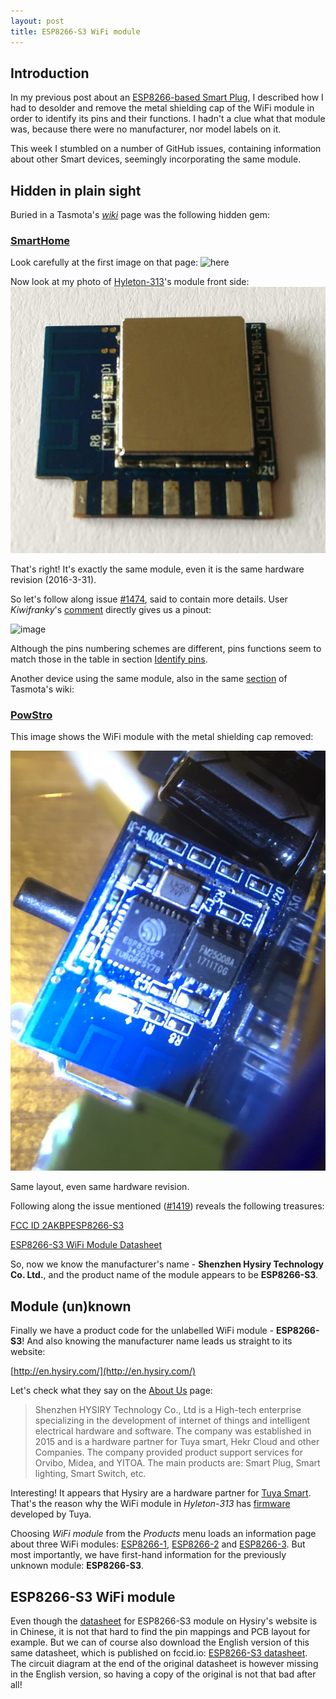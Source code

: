 ```yaml
---
layout: post
title: ESP8266-S3 WiFi module
---
```

## Introduction
In my previous post about an [ESP8266-based Smart Plug](/Hyleton-313-Smart-Plug "Hyleton-313 Smart Plug"), I described how I had to desolder and remove the metal shielding cap of the WiFi module in order to identify its pins and their functions. I hadn't a clue what that module was, because there were no manufacturer, nor model labels on it.

This week I stumbled on a number of GitHub issues, containing information about other Smart devices, seemingly incorporating the same module.

## Hidden in plain sight
Buried in a Tasmota's [*wiki*](https://github.com/arendst/Sonoff-Tasmota/wiki) page was the following hidden gem:

### [SmartHome](https://github.com/arendst/Sonoff-Tasmota/wiki/SmartHome "SmartHome device")

Look carefully at the first image on that page:
![here](https://user-images.githubusercontent.com/34961418/34454555-fabcb5ee-ed6d-11e7-9639-e038732a4c1c.jpg)

Now look at my photo of [Hyleton-313](/Hyleton-313-Smart-Plug "Hyleton-313 Smart Plug")'s module front side:
![module-front](../images/hyleton-313/module-front.jpg "module-front")

That's right! It's exactly the same module, even it is the same hardware revision (2016-3-31).

So let's follow along issue [#1474](https://github.com/arendst/Sonoff-Tasmota/issues/1474), said to contain more details. User *Kiwifranky*'s [comment](https://github.com/arendst/Sonoff-Tasmota/issues/1474#issuecomment-358475920) directly gives us a pinout:

![image](https://user-images.githubusercontent.com/35011254/35071442-f873e240-fbe0-11e7-9a7a-6effc662fcf5.jpg)

Although the pins numbering schemes are different, pins functions seem to match those in the table in section [Identify pins](/Hyleton-313-Smart-Plug/#identify-pins).

Another device using the same module, also in the same [section](https://github.com/arendst/Sonoff-Tasmota/wiki/Other-Devices) of Tasmota's wiki:

### [PowStro](https://github.com/arendst/Sonoff-Tasmota/wiki/PowStro)

This image shows the WiFi module with the metal shielding cap removed:

![image](https://raw.githubusercontent.com/reloxx13/reloxx13.github.io/master/media/tasmota/PowStro/3.jpeg)

Same layout, even same hardware revision.

Following along the issue mentioned ([#1419](https://github.com/arendst/Sonoff-Tasmota/issues/1419)) reveals the following treasures:

[FCC ID 2AKBPESP8266-S3](https://fccid.io/2AKBPESP8266-S3)

[ESP8266-S3 WiFi Module Datasheet](https://fccid.io/2AKBPESP8266-S3/User-Manual/User-Manual-3594791.pdf)

So, now we know the manufacturer's name - **Shenzhen Hysiry Technology Co. Ltd.**, and the product name of the module appears to be **ESP8266-S3**.

## Module (un)known
Finally we have a product code for the unlabelled WiFi module - **ESP8266-S3**! And also knowing the manufacturer name leads us straight to its website:

[http://en.hysiry.com/](http://en.hysiry.com/)

Let's check what they say on the [About Us](http://en.hysiry.com/about.aspx?TypeId=1&FId=t1:1:1) page:

> Shenzhen HYSIRY Technology Co., Ltd is a High-tech enterprise specializing in the development of internet of things and intelligent electrical hardware and software. The company was established in 2015 and is a hardware partner for Tuya smart, Hekr Cloud and other Companies. The company provided product support services for Orvibo, Midea, and YITOA. The main products are: Smart Plug, Smart lighting, Smart Switch, etc.

Interesting! It appears that Hysiry are a hardware partner for [Tuya Smart](https://en.tuya.com/). That's the reason why the WiFi module in *Hyleton-313* has [firmware](/Hyleton-313-Smart-Plug/#dump-original-firmware) developed by Tuya.

Choosing *WiFi module* from the *Products* menu loads an information page about three WiFi modules: [ESP8266-1](http://en.hysiry.com/prod_view.aspx?TypeId=10&Id=167&FId=t3:10:3), [ESP8266-2](http://en.hysiry.com/prod_view.aspx?TypeId=10&Id=168&FId=t3:10:3) and [ESP8266-3](http://en.hysiry.com/prod_view.aspx?TypeId=10&Id=169&FId=t3:10:3). But most importantly, we have first-hand information for the previously unknown module: **ESP8266-S3**.

## ESP8266-S3 WiFi module
Even though the [datasheet](http://en.hysiry.com/prod_view.aspx?TypeId=10&Id=169&FId=t3:10:3) for ESP8266-S3 module on Hysiry's website is in Chinese, it is not that hard to find the pin mappings and PCB layout for example. But we can of course also download the English version of this same datasheet, which is published on fccid.io: [ESP8266-S3 datasheet](https://fccid.io/2AKBPESP8266-S3/User-Manual/User-Manual-3594791.pdf). The circuit diagram at the end of the original datasheet is however missing in the English version, so having a copy of the original is not that bad after all!
 
